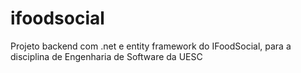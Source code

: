 # ifoodsocial
Projeto backend com .net e entity framework do IFoodSocial, para a disciplina de Engenharia de Software da UESC
